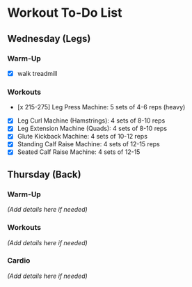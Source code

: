 # Workout To-Do List

## Wednesday (Legs)
### Warm-Up
- [x] walk treadmill

### Workouts
- [x 215-275] Leg Press Machine: 5 sets of 4-6 reps (heavy)
- [x] Leg Curl Machine (Hamstrings): 4 sets of 8-10 reps
- [x] Leg Extension Machine (Quads): 4 sets of 8-10 reps
- [x] Glute Kickback Machine: 4 sets of 10-12 reps
- [x] Standing Calf Raise Machine: 4 sets of 12-15 reps
- [x] Seated Calf Raise Machine: 4 sets of 12-15 
## Thursday (Back)
### Warm-Up
*(Add details here if needed)*

### Workouts
*(Add details here if needed)*

### Cardio
*(Add details here if needed)*
